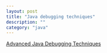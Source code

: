 ```yaml
---
layout: post
title: "Java debugging techniques"
description: ""
category: "java"
---
```


 <a href="http://www.infoq.com/articles/Advanced-Java-Debugging-Techniques">Advanced Java Debugging Techniques</a>